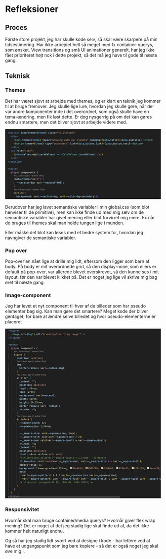 # Refleksioner

## Proces

Første store projekt, jeg har skulle kode selv, så skal være skarpere på min tidsestimering. Har ikke arbejdet helt så meget med fx container-querys, som ønsket. View transitions og små UI animationer generelt, har jeg ikke fået prioriteret højt nok i dette projekt, så det må jeg have til gode til næste gang.

## Teknisk

### Themes

Det har været sjovt at arbejde med themes, og er klart en teknik jeg kommer til at bruge fremover. Jeg skulle lige lure, hvordan jeg skulle gøre, når der var andre komponenter inde i det overordnet, som også skulle have en tema-ændring, men fik løst dette. Er dog nysgerrig på om det kan gøres endnu smartere, men det bliver sjovt at arbejde videre med.

![Themes](readmeassets/theme.png)

Derudover har jeg lavet semantiske variabler i min global.css (som blot henviser til de primitive), men kan ikke finde ud med mig selv om de semantiske variabler har givet mening eller blot forvirret mig mere. Fx når de bruges til themes skal man holde tungen lige i munden.

Eller måske det blot kan løses med et bedre system for, hvordan jeg navngiver de semantiske variabler.

### Pop over

Pop-over'en nået lige at drille mig lidt, eftersom den ligger som barn af body. På body er mit overordnede grid, så den display-none, som ellers er default på pop-over, var allerede blevet overskrevet, så den kunne ses i mit layout, før den var blevet klikket på. Det er noget jeg lige vil skrive mig bag øret til næste gang.

### Image-component

Jeg har levet et nyt component til hver af de billeder som har pseudo elementer bag sig. Kan man gøre det smartere? Meget kode der bliver gentaget, for bare at ændre selve billedet og hvor pseudo-elementerne er placeret

![Themes](readmeassets/image.png)

### Responsivitet

Hvornår skal man bruge container/media querys? Hvornår giver flex wrap mening? Det er noget af det jeg stadig lige skal finde ud af, da det ikke kommer helt naturligt endnu.

Og så har jeg stadig lidt svært ved at designe i kode - har lettere ved at have et udgangspunkt som jeg bare kopiere - så det er også noget jeg skal øve mig i.
